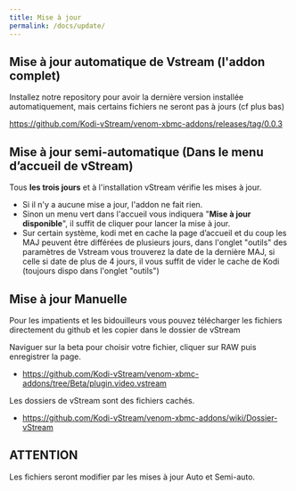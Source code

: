 ```yaml
---
title: Mise à jour
permalink: /docs/update/
---
```


## Mise à jour automatique de Vstream (l'addon complet)

Installez notre repository pour avoir la dernière version installée automatiquement, mais certains fichiers ne seront pas à jours (cf plus bas)

https://github.com/Kodi-vStream/venom-xbmc-addons/releases/tag/0.0.3

## Mise à jour semi-automatique (Dans le menu d’accueil de vStream)

Tous **les trois jours** et à l'installation vStream vérifie les mises à jour.
- Si il n'y a aucune mise a jour, l'addon ne fait rien.
- Sinon un menu vert dans l'accueil vous indiquera "**Mise à jour disponible**", il suffit de cliquer pour lancer la mise à jour.
- Sur certain système, kodi met en cache la page d’accueil et du coup les MAJ peuvent être différées de plusieurs jours, dans l'onglet "outils" des paramètres de Vstream vous trouverez la date de la dernière MAJ, si celle si date de plus de 4 jours, il vous suffit de vider le cache de Kodi (toujours dispo dans l'onglet "outils")

## Mise à jour Manuelle

Pour les impatients et les bidouilleurs vous pouvez télécharger les fichiers directement du github et les copier dans le dossier de vStream

Naviguer sur la beta pour choisir votre fichier, cliquer sur RAW puis enregistrer la page.

- https://github.com/Kodi-vStream/venom-xbmc-addons/tree/Beta/plugin.video.vstream

Les dossiers de vStream sont des fichiers cachés.

- https://github.com/Kodi-vStream/venom-xbmc-addons/wiki/Dossier-vStream

## ATTENTION
Les fichiers seront modifier par les mises à jour Auto et Semi-auto.
